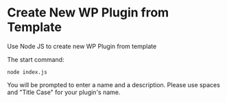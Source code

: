 # Create New WP Plugin from Template

Use Node JS to create new WP Plugin from template

The start command:

```
node index.js
```

You will be prompted to enter a name and a description. Please use spaces and "Title Case" for your plugin's name.
